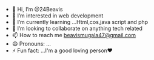 - 👋 Hi, I’m @24Beavis
- 👀 I’m interested in web development 
- 🌱 I’m currently learning ...Html,cos,java script and php
- 💞️ I’m looking to collaborate on anything tech related
- 📫 How to reach me beavismugala47@gmail.com 
- 😄 Pronouns: ...
- ⚡ Fun fact: ...I'm a good loving person❤️

<!---
24Beavis/24Beavis is a ✨ special ✨ repository because its `README.md` (this file) appears on your GitHub profile.
You can click the Preview link to take a look at your changes.
--->
